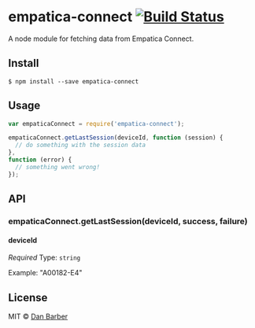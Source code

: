 # empatica-connect [![Build Status](https://travis-ci.org/danbee/empatica-connect.svg?branch=master)](https://travis-ci.org/danbee/empatica-connect)

A node module for fetching data from Empatica Connect.


## Install

```
$ npm install --save empatica-connect
```


## Usage

```js
var empaticaConnect = require('empatica-connect');

empaticaConnect.getLastSession(deviceId, function (session) {
  // do something with the session data
},
function (error) {
  // something went wrong!
});
```

## API

### empaticaConnect.getLastSession(deviceId, success, failure)

#### deviceId

*Required*
Type: `string`

Example: "A00182-E4"


## License

MIT © [Dan Barber](http://danbarber.me)

